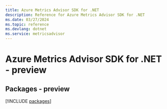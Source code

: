 ```yaml
---
title: Azure Metrics Advisor SDK for .NET
description: Reference for Azure Metrics Advisor SDK for .NET
ms.date: 03/27/2024
ms.topic: reference
ms.devlang: dotnet
ms.service: metricsadvisor
---
```

# Azure Metrics Advisor SDK for .NET - preview
## Packages - preview
[!INCLUDE [packages](metrics-advisor-index.md)]